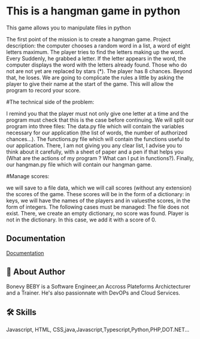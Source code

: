 
#  This is a hangman game in python

This game allows you to manipulate files in python

The first point of the mission is to create a hangman game. Project description: the computer chooses a
random word in a list, a word of eight letters maximum. The player tries to find the letters making up the word. Every
Suddenly, he grabbed a letter. If the letter appears in the word, the computer displays the word with the letters already found. Those who do not
are not yet are replaced by stars (*). The player has 8 chances. Beyond that, he loses.
We are going to complicate the rules a little by asking the player to give their name at the start of the game. This will allow the
program to record your score.

#The technical side of the problem: 

I remind you that the player must not
only give one letter at a time and the program must check that this is the case before continuing. We will
split our program into three files:
The data.py file which will contain the variables necessary for our application (the list of words, the number of
authorized chances…).
The functions.py file which will contain the functions useful to our application. There, I am not giving you any clear list,
I advise you to think about it carefully, with a sheet of paper and a pen if that helps you (What are the actions of my
program ? What can I put in functions?).
Finally, our hangman.py file which will contain our hangman game.

#Manage scores:

we will save to a file
data, which we will call scores (without any extension) the scores of the game. These scores will be in the form of a
dictionary: in keys, we will have the names of the players and in values ​​the scores, in the form of integers.
The following cases must be managed:
The file does not exist. There, we create an empty dictionary, no score was found.
Player is not in the dictionary. In this case, we add it with a score of 0.

## Documentation

[Documentation](https://docs.python.org/release/3.12.2/tutorial/index.html)


## 🚀 About Author
Bonevy BEBY is a Software Engineer,an Accross Plateforms Archictecturer and a Trainer. He's also passionnate with DevOPs and Cloud Services.


## 🛠 Skills
Javascript, HTML, CSS,java,Javascript,Typescript,Python,PHP,DOT.NET...





